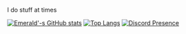 I do stuff at times

[![Emerald'-s GitHub stats](https://github-readme-stats-sigma-five.vercel.app/api?username=emeraldtip&countr_private=true&show_icons=true&theme=dark)](https://github.com/anuraghazra/github-readme-stats)
[![Top Langs](https://github-readme-stats-sigma-five.vercel.app/api/top-langs/?username=emeraldtip&layout=compact&theme=dark)](https://github.com/anuraghazra/github-readme-stats)
[![Discord Presence](https://lanyard.cnrad.dev/api/258934231345004544)](https://discord.com/users/258934231345004544)
